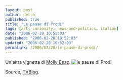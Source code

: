 ```yaml
---
layout: post
author: detro
published: true
title: "Le pause di Prodi"
tags: [art, curiosity, news-and-politics, italian]
date: "2006-02-28 10:52:03"
published: "2006-02-28 10:52:03"
updated: "2006-02-28 10:52:03"
permalink: /2006/02/28/le-pause-di-prodi/
---
```


Un'altra vignetta di <a href="http://mollybezz.buzznet.com/user/">Molly Bezz</a>.
<img src="http://www.tvblog.it/uploads/Pause.JPG" alt="le pause di Prodi" />

Source, <a href="http://www.tvblog.it/">TVBlog</a>.
